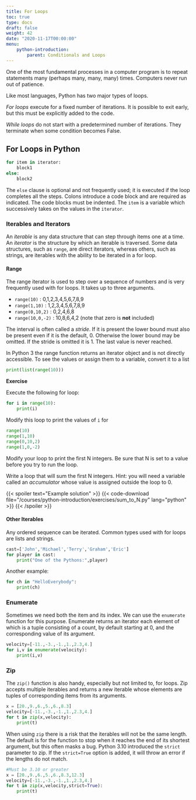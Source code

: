```yaml
---
title: For Loops
toc: true
type: docs
draft: false
weight: 42
date: "2020-11-17T00:00:00"
menu:
    python-introduction:
        parent: Conditionals and Loops
---
```


One of the most fundamental processes in a computer program is to repeat statements many (perhaps many, many, many) times.  Computers never run out of patience.

Like most languages, Python has two major types of loops.  

_For loops_ execute for a fixed number of iterations.  It is possible to exit early, but this must be explicitly added to the code. 

_While loops_ do not start with a predetermined number of iterations.  They terminate when some condition becomes False.

## For Loops in Python

```python
for item in iterator:
    block1
else:
    block2
```
The `else` clause is optional and not frequently used; it is executed if the loop completes all the steps. Colons introduce a code block and are required as indicated. The code blocks must be indented.  The `item` is a variable which successively takes on the values in the `iterator`.  

### Iterables and Iterators

An _iterable_ is any data structure that can step through items one at a time.  An _iterator_ is the structure by which an iterable is traversed. Some data structures, such as `range`, are direct iterators, whereas others, such as strings, are iterables with the ability to be iterated in a for loop.

#### Range

The range iterator is used to step over a sequence of numbers and is very frequently used with for loops.  It takes up to three arguments.

* `range(10)`  : 0,1,2,3,4,5,6,7,8,9
* `range(1,10)` : 1,2,3,4,5,6,7,8,9
* `range(0,10,2)` : 0,2,4,6,8
* `range(10,0,-2)` : 10,8,6,4,2 (note that zero is __not__ included)

The interval is often called a _stride_.  If it is present the lower bound must also be present even if it is the default, 0.  Otherwise the lower bound may be omitted.  If the stride is omitted it is 1.  The last value is never reached.

In Python 3 the range function returns an iterator object and is not directly accessible.  To see the values or assign them to a variable, convert it to a list
```python
print(list(range(10)))
```

**Exercise**

Execute the following for loop:

```python
for i in range(10):
    print(i)
```

Modify this loop to print the values of `i` for 

```python
range(10)
range(1,10)
range(0,10,2)
range(1,0,-2)
```

Modify your loop to print the first N integers.  Be sure that N is set to a value before you try to run the loop.

Write a loop that will sum the first N integers.  Hint: you will need a variable called an <em>accumulator</em> whose value is assigned outside the loop to 0.

{{< spoiler text="Example solution" >}}
{{< code-download file="/courses/python-introduction/exercises/sum_to_N.py" lang="python" >}}
{{< /spoiler >}}

#### Other Iterables

Any ordered sequence can be iterated.  Common types used with for loops are lists and strings.

```python
cast=['John','Michael','Terry','Graham','Eric']
for player in cast:
    print("One of the Pythons:",player)
```

Another example:

```python
for ch in "HelloEverybody":
    print(ch)
```

### Enumerate

Sometimes we need both the item and its index.  We can use the `enumerate` function for this purpose.  Enumerate returns an iterator each element of which is a tuple consisting of a count, by default starting at 0, and the corresponding value of its argument.

```python
velocity=[-11.,-3.,-1.,1.,2.3,4.]
for i,v in enumerate(velocity):
    print(i,v)
```

### Zip

The `zip()` function is also handy, especially but not limited to, for loops.  Zip accepts multiple iterables and returns a new iterable whose elements are tuples of corresponding items from its arguments.  

```python
x = [20.,9.,6.,5.,6.,8.3]
velocity=[-11.,-3.,-1.,1.,2.3,4.]
for t in zip(x,velocity):
    print(t)
```

When using `zip` there is a risk that the iterables will not be the same length. The default is for the function to stop when it reaches the end of its shortest argument, but this often masks a bug.  Python 3.10 introduced the `strict` parameter to zip.  If the `strict=True` option is added, it will throw an error if the lengths do not match.  

```python
#Must be 3.10 or greater
x = [20.,9.,6.,5.,6.,8.3,12.3]
velocity=[-11.,-3.,-1.,1.,2.3,4.]
for t in zip(x,velocity,strict=True):
    print(t)
```
